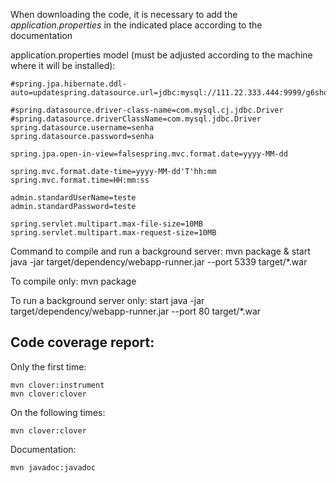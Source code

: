 When downloading the code, it is necessary to add the *application.properties* in the indicated place according to the documentation

application.properties model (must be adjusted according to the machine where it will be installed):

```
#spring.jpa.hibernate.ddl-auto=updatespring.datasource.url=jdbc:mysql://111.22.333.444:9999/g6shop

#spring.datasource.driver-class-name=com.mysql.cj.jdbc.Driver
#spring.datasource.driverClassName=com.mysql.jdbc.Driver
spring.datasource.username=senha
spring.datasource.password=senha

spring.jpa.open-in-view=falsespring.mvc.format.date=yyyy-MM-dd

spring.mvc.format.date-time=yyyy-MM-dd'T'hh:mm
spring.mvc.format.time=HH:mm:ss

admin.standardUserName=teste
admin.standardPassword=teste

spring.servlet.multipart.max-file-size=10MB
spring.servlet.multipart.max-request-size=10MB
```

Command to compile and run a background server:
mvn package & start java -jar target/dependency/webapp-runner.jar --port 5339 target/*.war

To compile only:
mvn package

To run a background server only:
start java -jar target/dependency/webapp-runner.jar --port 80 target/*.war

## Code coverage report:

Only the first time:

```
mvn clover:instrument
mvn clover:clover
```

On the following times:

``mvn clover:clover``

Documentation:

``mvn javadoc:javadoc``
